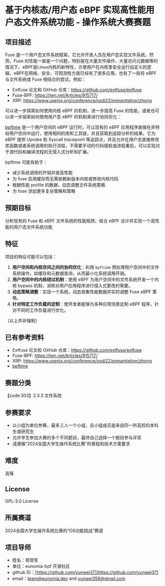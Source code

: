 # 基于内核态/用户态 eBPF 实现高性能用户态文件系统功能 - 操作系统大赛赛题

## 项目描述

Fuse 是一个用户态文件系统框架，它允许开发人员在用户态实现文件系统。然而，Fuse 的性能一直是一个问题，特别是在大量文件操作、大量访问元数据等的情况下。eBPF是Linux内核的新特性，方便用户在内核里安全运行自定义的逻辑，eBPF在网络、安全、可观测性方面已经有了很多应用，也有了一些将 eBPF 与文件系统或 Fuse 相结合的尝试，例如：

- Extfuse 论文和 GitHub 仓库：<https://github.com/extfuse/extfuse>
- Fuse-BPF: <https://lwn.net/Articles/915717/>
- XRP: <https://www.usenix.org/conference/osdi22/presentation/zhong>

可以进一步探索如何使用内核 eBPF 的机制，进一步提高 Fuse 的性能，或者也可以进一步探索如何使用用户态 eBPF 的机制来进行协同优化：

[bpftime](https://github.com/eunomia-bpf/bpftime) 是一个用户空间的 eBPF 运行时，可让现有的 eBPF 应用程序直接在非特权用户空间中运行，使用相同的库和工具链，并且获取到追踪分析的结果。它为 eBPF 提供 Uprobe 和 Syscall tracepoint 等追踪点，并且允许在用户态直接修改库函数或者系统调用的执行流程，不需要手动的代码插桩或进程重启，可以实现对于源代码和编译流程的无侵入式分析和扩展。

bpftime 可能有助于：

- 减少系统调用的开销并提高性能
- 为 fuse 启用缓存而无需依赖新版本内核或修改内核代码
- 根据性能 profile 的数据，动态调整文件系统策略
- 为 fuse 添加更多复杂策略和策略

## 预期目标

分析现有的 Fuse 和 eBPF 文件系统的性能瓶颈，结合 eBPF 设计并实现一个高性能的用户态文件系统功能

## 特征

项目的特征可能可以包括：

1. **用户空间和内核空间之间的协同优化**：利用 `bpftime` 预处理用户空间中的文件系统操作，如缓存和元数据查询，从而最小化系统调用开销。
2. **用户空间中的内核绕过机制**：使用 eBPF 为用户空间中的文件系统开发一个内核 bypass 机制，消除对用户应用程序进行侵入式更改的需要。
3. **动态策略调整**：实现一个系统，动态收集性能数据并实时调整 Fuse eBPF 策略。
4. **针对特定工作负载的定制**：使开发者能够为多种应用场景定制 eBPF 程序，针对不同的工作负载进行优化。

（以上并非强制）

## 已有参考资料

- Extfuse 论文和 GitHub 仓库：<https://github.com/extfuse/extfuse>
- Fuse-BPF: <https://lwn.net/Articles/915717/>
- XRP: <https://www.usenix.org/conference/osdi22/presentation/zhong>
- [bpftime](https://github.com/eunomia-bpf/bpftime)

## 赛题分类

【code:303】2.3.3 文件系统

## 参赛要求

- 以小组为单位参赛，最多三人一个小组，且小组成员是来自同一所高校的本科生或研究生
- 允许学生参加大赛的多个不同题目，最终自己选择一个题目参与评奖
- 请遵循“2024全国大学生操作系统比赛”的章程和技术方案要求

## 难度

高等

## License

GPL-3.0 License

## 所属赛道

2024全国大学生操作系统比赛的“OS功能挑战”赛道

## 项目导师

- 姓名：郑昱笙
- 单位：eunomia-bpf 开源社区
- github ID：[https://github.com/yunwei37](https://github.com/yunwei37)
- email：[team@eunomia.dev](mailto:team@eunomia.dev) and [yunwei356@gmail.com](mailto:yunwei356@gmail.com)

